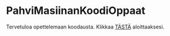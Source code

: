 # PahviMasiinanKoodiOppaat
Tervetuloa opettelemaan koodausta. Klikkaa [TÄSTÄ](https://github.com/PahviMasiina/PahviMasiinanKoodiOppaat/wiki/Intro) aloittaaksesi.
